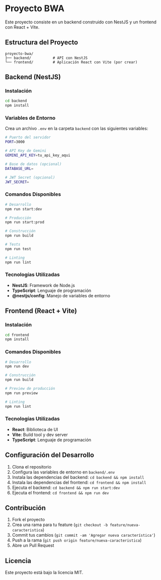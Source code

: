 # Proyecto BWA

Este proyecto consiste en un backend construido con NestJS y un frontend con React + Vite.

## Estructura del Proyecto

```
proyecto-bwa/
├── backend/          # API con NestJS
└── frontend/         # Aplicación React con Vite (por crear)
```

## Backend (NestJS)

### Instalación

```bash
cd backend
npm install
```

### Variables de Entorno

Crea un archivo `.env` en la carpeta `backend` con las siguientes variables:

```bash
# Puerto del servidor
PORT=3000

# API Key de Gemini
GEMINI_API_KEY=tu_api_key_aqui

# Base de datos (opcional)
DATABASE_URL=

# JWT Secret (opcional)
JWT_SECRET=
```

### Comandos Disponibles

```bash
# Desarrollo
npm run start:dev

# Producción
npm run start:prod

# Construcción
npm run build

# Tests
npm run test

# Linting
npm run lint
```

### Tecnologías Utilizadas

- **NestJS**: Framework de Node.js
- **TypeScript**: Lenguaje de programación
- **@nestjs/config**: Manejo de variables de entorno

## Frontend (React + Vite)

### Instalación

```bash
cd frontend
npm install
```

### Comandos Disponibles

```bash
# Desarrollo
npm run dev

# Construcción
npm run build

# Preview de producción
npm run preview

# Linting
npm run lint
```

### Tecnologías Utilizadas

- **React**: Biblioteca de UI
- **Vite**: Build tool y dev server
- **TypeScript**: Lenguaje de programación

## Configuración del Desarrollo

1. Clona el repositorio
2. Configura las variables de entorno en `backend/.env`
3. Instala las dependencias del backend: `cd backend && npm install`
4. Instala las dependencias del frontend: `cd frontend && npm install`
5. Ejecuta el backend: `cd backend && npm run start:dev`
6. Ejecuta el frontend: `cd frontend && npm run dev`

## Contribución

1. Fork el proyecto
2. Crea una rama para tu feature (`git checkout -b feature/nueva-caracteristica`)
3. Commit tus cambios (`git commit -am 'Agregar nueva característica'`)
4. Push a la rama (`git push origin feature/nueva-caracteristica`)
5. Abre un Pull Request

## Licencia

Este proyecto está bajo la licencia MIT.
